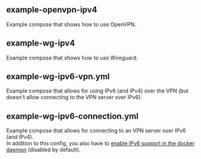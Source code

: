 ## example-openvpn-ipv4

Example compose that shows how to use OpenVPN.

## example-wg-ipv4

Example compose that shows how to use Wireguard.

## example-wg-ipv6-vpn.yml

Example compose that allows for using IPv6 (and IPv4) over the VPN (but doesn't allow connecting to the VPN server over IPv6).

## example-wg-ipv6-connection.yml

Example compose that allows for connecting to an VPN server over IPv6 (and IPv4).  
In addition to this config, you also have to [enable IPv6 support in the docker daemon](https://docs.docker.com/config/daemon/ipv6/) (disabled by default).